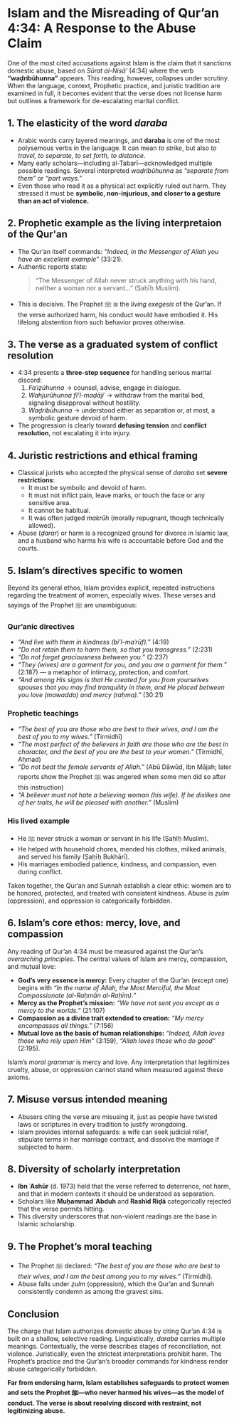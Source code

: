 # Islam and the Misreading of Qur’an 4:34: A Response to the Abuse Claim

One of the most cited accusations against Islam is the claim that it sanctions domestic abuse, based on *Sūrat al-Nisā’* (4:34) where the verb **“waḍribūhunna”** appears. This reading, however, collapses under scrutiny. When the language, context, Prophetic practice, and juristic tradition are examined in full, it becomes evident that the verse does not license harm but outlines a framework for de-escalating marital conflict.

## 1. The elasticity of the word *daraba*
- Arabic words carry layered meanings, and **daraba** is one of the most polysemous verbs in the language. It can mean *to strike*, but also *to travel, to separate, to set forth, to distance*.
- Many early scholars—including al-Ṭabarī—acknowledged multiple possible readings. Several interpreted *waḍribūhunna* as *“separate from them”* or *“part ways.”*
- Even those who read it as a physical act explicitly ruled out harm. They stressed it must be **symbolic, non-injurious, and closer to a gesture than an act of violence.**

## 2. Prophetic example as the living interpretaion of the Qur'an
- The Qur’an itself commands: *“Indeed, in the Messenger of Allah you have an excellent example”* (33:21).
- Authentic reports state:
  > “The Messenger of Allah never struck anything with his hand, neither a woman nor a servant…” (Ṣaḥīḥ Muslim).
- This is decisive. The Prophet ﷺ is the *living exegesis* of the Qur’an. If the verse authorized harm, his conduct would have embodied it. His lifelong abstention from such behavior proves otherwise.

## 3. The verse as a graduated system of conflict resolution
- 4:34 presents a **three-step sequence** for handling serious marital discord:
  1. *Faʿiẓūhunna* → counsel, advise, engage in dialogue.
  2. *Wahjurūhunna fī’l-maḍājiʿ* → withdraw from the marital bed, signaling disapproval without hostility.
  3. *Waḍribūhunna* → understood either as separation or, at most, a symbolic gesture devoid of harm.
- The progression is clearly toward **defusing tension** and **conflict resolution**, not escalating it into injury.

## 4. Juristic restrictions and ethical framing
- Classical jurists who accepted the physical sense of *daraba* set **severe restrictions**:
  - It must be symbolic and devoid of harm.
  - It must not inflict pain, leave marks, or touch the face or any sensitive area.
  - It cannot be habitual.
  - It was often judged *makrūh* (morally repugnant, though technically allowed).
- Abuse (*ḍarar*) or harm is a recognized ground for divorce in Islamic law, and a husband who harms his wife is accountable before God and the courts.

## 5. Islam’s directives specific to women
Beyond its general ethos, Islam provides explicit, repeated instructions regarding the treatment of women, especially wives. These verses and sayings of the Prophet ﷺ are unambiguous:

### Qur’anic directives
- *“And live with them in kindness (bi’l-maʿrūf).”* (4:19)
- *“Do not retain them to harm them, so that you transgress.”* (2:231)
- *“Do not forget graciousness between you.”* (2:237)
- *“They (wives) are a garment for you, and you are a garment for them.”* (2:187) — a metaphor of intimacy, protection, and comfort.
- *“And among His signs is that He created for you from yourselves spouses that you may find tranquility in them, and He placed between you love (mawadda) and mercy (raḥma).”* (30:21)

### Prophetic teachings
- *“The best of you are those who are best to their wives, and I am the best of you to my wives.”* (Tirmidhī)
- *“The most perfect of the believers in faith are those who are the best in character, and the best of you are the best to your women.”* (Tirmidhī, Aḥmad)
- *“Do not beat the female servants of Allah.”* (Abū Dāwūd, Ibn Mājah; later reports show the Prophet ﷺ was angered when some men did so after this instruction)
- *“A believer must not hate a believing woman (his wife). If he dislikes one of her traits, he will be pleased with another.”* (Muslim)

### His lived example
- He ﷺ never struck a woman or servant in his life (Ṣaḥīḥ Muslim).
- He helped with household chores, mended his clothes, milked animals, and served his family (Ṣaḥīḥ Bukhārī).
- His marriages embodied patience, kindness, and compassion, even during conflict.

Taken together, the Qur’an and Sunnah establish a clear ethic: women are to be honored, protected, and treated with consistent kindness. Abuse is *ẓulm* (oppression), and oppression is categorically forbidden.

## 6. Islam’s core ethos: mercy, love, and compassion
Any reading of Qur’an 4:34 must be measured against the Qur’an’s *overarching principles*. The central values of Islam are mercy, compassion, and mutual love:

- **God’s very essence is mercy:** Every chapter of the Qur’an (except one) begins with *“In the name of Allah, the Most Merciful, the Most Compassionate (al-Raḥmān al-Raḥīm).”*
- **Mercy as the Prophet’s mission:**
  *“We have not sent you except as a mercy to the worlds.”* (21:107)
- **Compassion as a divine trait extended to creation:**
  *“My mercy encompasses all things.”* (7:156)
- **Mutual love as the basis of human relationships:**
  *“Indeed, Allah loves those who rely upon Him”* (3:159), *“Allah loves those who do good”* (2:195).

Islam’s *moral grammar* is mercy and love. Any interpretation that legitimizes cruelty, abuse, or oppression cannot stand when measured against these axioms.

## 7. Misuse versus intended meaning
- Abusers citing the verse are misusing it, just as people have twisted laws or scriptures in every tradition to justify wrongdoing.
- Islam provides internal safeguards: a wife can seek judicial relief, stipulate terms in her marriage contract, and dissolve the marriage if subjected to harm.

## 8. Diversity of scholarly interpretation
- **Ibn ʿAshūr** (d. 1973) held that the verse referred to deterrence, not harm, and that in modern contexts it should be understood as separation.
- Scholars like **Muḥammad ʿAbduh** and **Rashīd Riḍā** categorically rejected that the verse permits hitting.
- This diversity underscores that non-violent readings are the base in Islamic scholarship.

## 9. The Prophet’s moral teaching
- The Prophet ﷺ declared: *“The best of you are those who are best to their wives, and I am the best among you to my wives.”* (Tirmidhī).
- Abuse falls under *ẓulm* (oppression), which the Qur’an and Sunnah consistently condemn as among the gravest sins.

## Conclusion
The charge that Islam authorizes domestic abuse by citing Qur’an 4:34 is built on a shallow, selective reading. Linguistically, *daraba* carries multiple meanings. Contextually, the verse describes stages of reconciliation, not violence. Juristically, even the strictest interpretations prohibit harm. The Prophet’s practice and the Qur’an’s broader commands for kindness render abuse categorically forbidden.

**Far from endorsing harm, Islam establishes safeguards to protect women and sets the Prophet ﷺ—who never harmed his wives—as the model of conduct. The verse is about resolving discord with restraint, not legitimizing abuse.**
